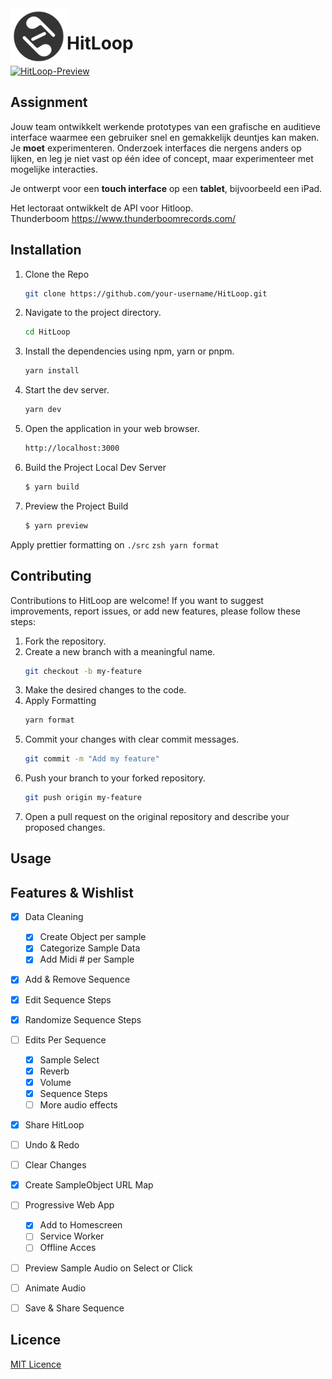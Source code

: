 <img align="left" width="90" height="90" src="./src/assets/logo.svg" alt="Resume application project app icon">

# HitLoop

<a href="https://giovannidw.github.io/HitLoop/">
<img width="1306" alt="HitLoop-Preview" src="https://github.com/GiovanniDw/HitLoop/assets/10939082/9b362a13-8e3a-48c4-87f3-ded5da6a67d7">
<a/>
  
## Assignment
Jouw team ontwikkelt werkende prototypes van een grafische en auditieve interface waarmee een gebruiker snel en gemakkelijk deuntjes kan maken. Je **moet** experimenteren. Onderzoek interfaces die nergens anders op lijken, en leg je niet vast op één idee of concept, maar experimenteer met mogelijke interacties.

Je ontwerpt voor een **touch interface** op een **tablet**, bijvoorbeeld een iPad.  

Het lectoraat ontwikkelt de API voor Hitloop.  
Thunderboom https://www.thunderboomrecords.com/


<!-- Add a link to your live demo in Github Pages 🌐-->

<!-- ☝️ replace this description with a description of your own work -->

<!-- replace the code in the /docs folder with your own, so you can showcase your work with GitHub Pages 🌍 -->

<!-- Add a nice poster image here at the end of the week, showing off your shiny frontend 📸 -->

<!-- Maybe a table of contents here? 📚 -->

<!-- How about a section that describes how to install this project? 🤓 -->

## Installation

1. Clone the Repo
    ```zsh
    git clone https://github.com/your-username/HitLoop.git
    ```
2. Navigate to the project directory.
    ```zsh
    cd HitLoop
    ```

3. Install the dependencies using npm, yarn or pnpm.
    ```zsh
    yarn install
    ```

4. Start the dev server.
    ```zsh
    yarn dev
    ```

5. Open the application in your web browser.
    ```zsh
    http://localhost:3000
    ```

6. Build the Project
Local Dev Server  
    ```zsh
    $ yarn build
    ```

7. Preview the Project Build
    ```zsh
    $ yarn preview
    ```

Apply prettier formatting on `./src` 
    ```zsh
    yarn format
    ```

## Contributing

Contributions to HitLoop are welcome! If you want to suggest improvements, report issues, or add new features, please follow these steps:

1. Fork the repository.
2. Create a new branch with a meaningful name.
    ```zsh
    git checkout -b my-feature
    ```
3. Make the desired changes to the code.
4. Apply Formatting 
    ```zsh
    yarn format
    ```
5. Commit your changes with clear commit messages.
    ```zsh
    git commit -m "Add my feature"
    ```
6. Push your branch to your forked repository.
    ```zsh
    git push origin my-feature
    ```
7. Open a pull request on the original repository and describe your proposed changes.



## Usage
   

<!-- ...but how does one use this project? What are its features 🤔 -->
## Features & Wishlist
- [x] Data Cleaning
  - [x] Create Object per sample
  - [x] Categorize Sample Data
  - [x] Add Midi # per Sample
- [x] Add & Remove Sequence
- [x] Edit Sequence Steps
- [x] Randomize Sequence Steps
- [ ] Edits Per Sequence
  - [x] Sample Select
  - [x] Reverb
  - [x] Volume
  - [x] Sequence Steps
  - [ ] More audio effects
- [x] Share HitLoop
- [ ] Undo & Redo
- [ ] Clear Changes
- [x] Create SampleObject URL Map
- [ ] Progressive Web App
  - [x] Add to Homescreen
  - [ ] Service Worker
  - [ ] Offline Acces
- [ ] Preview Sample Audio on Select or Click
- [ ] Animate Audio
- [ ] Save & Share Sequence



<!-- Maybe a checklist of done stuff and stuff still on your wishlist? ✅ -->



<!-- How about a license here? 📜 (or is it a licence?) 🤷 -->


## Licence
 [MIT Licence](./LICENSE)
